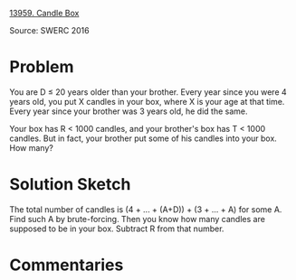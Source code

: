 [13959. Candle Box](https://www.acmicpc.net/problem/13959)

Source: SWERC 2016


# Problem

You are D ≤ 20 years older than your brother. Every year since you were 4 years old, you put X candles in your box, where X is your age at that time. Every year since your brother was 3 years old, he did the same.

Your box has R < 1000 candles, and your brother's box has T < 1000 candles. But in fact, your brother put some of his candles into your box. How many?

# Solution Sketch

The total number of candles is (4 + ... + (A+D)) + (3 + ... + A) for some A. Find such A by brute-forcing. Then you know how many candles are supposed to be in your box. Subtract R from that number.

# Commentaries
